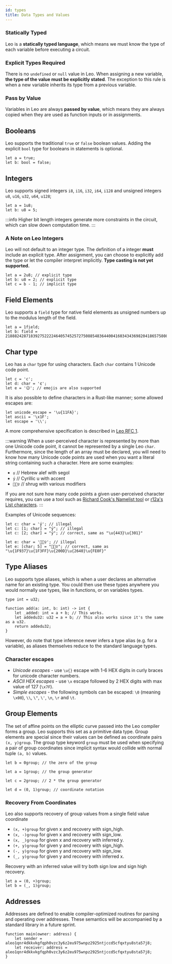 ```yaml
---
id: types
title: Data Types and Values
---
```


### Statically Typed
Leo is a **statically typed language**, which means we must know the type of each variable before executing a circuit.

### Explicit Types Required
There is no `undefined` or `null` value in Leo. When assigning a new variable, **the type of the value must be explicitly stated**.
The exception to this rule is when a new variable inherits its type from a previous variable.

### Pass by Value
Variables in Leo are always **passed by value**, which means they are always copied when they are used as function inputs or in assignments.

## Booleans
Leo supports the traditional `true` or `false` boolean values. Adding the explicit `bool` type for booleans in statements is optional.

```leo
let a = true;
let b: bool = false;
```

## Integers
Leo supports signed integers `i8`, `i16`, `i32`, `i64`, `i128` 
and unsigned integers `u8`, `u16`, `u32`, `u64`, `u128`; 

```leo
let a = 1u8;
let b: u8 = 5;
```

:::info
Higher bit length integers generate more constraints in the circuit, which can slow down computation time.
:::

### A Note on Leo Integers
Leo will not default to an integer type. The definition of a integer **must** include an explicit type.
After assignment, you can choose to explicitly add the type or let the compiler interpret implicitly.
**Type casting is not yet supported.**

```leo
let a = 2u8; // explicit type    
let b: u8 = 2; // explicit type
let c = b - 1; // implicit type
```

## Field Elements

Leo supports a `field` type for native field elements as unsigned numbers up to the modulus length of the field.
```leo
let a = 1field; 
let b: field = 21888242871839275222246405745257275088548364400416034343698204186575808495617;
```

## Char type

Leo has a `char` type for using characters. Each `char` contains 1 Unicode code point.
```leo
let c = 'c';
let d: char = '¢';
let e = '😉'; // emojis are also supported
```

It is also possible to define characters in a Rust-like manner; some allowed escapes are:
```leo
let unicode_escape = '\u{11FA}';
let ascii = '\x1F';
let escape = '\\';
```

A more comprehensive specification is described in [Leo RFC 1](https://github.com/AleoHQ/leo/blob/master/docs/rfc/001-initial-strings.md).

:::warning
When a user-perceived character is represented by more than one Unicode code point,
it cannot be represented by a single Leo `char`.  Furthermore, since the length of an
array must be declared, you will need to know how many Unicode code points are used
when you want a literal string containing such a character.
Here are some examples:
 - `אֶ` // Hebrew alef with segol
 - `у́` // Cyrillic u with accent
 - `🤷🏿‍♀️` // shrug with various modifiers

If you are not sure how many code points a given user-perceived character requires,
you can use a tool such as [Richard Cook's Namelist tool](http://linguistics.berkeley.edu/~rscook/cgi/nameslistsearch.html)
or [r12a's List characters](https://r12a.github.io/app-listcharacters/).
:::

Examples of Unicode sequences:
```leo
let c: char = 'у́'; // illegal
let c: [1; char] = "у́"; // illegal
let c: [2; char] = "у́"; // correct, same as "\u{443}\u{301}"

let e: char = '🤷🏿‍♀️'; // illegal
let e: [char; 5] = "🤷🏿‍♀️"; // correct, same as "\u{1F937}\u{1F3FF}\u{200D}\u{2640}\u{FE0F}"
```

## Type Aliases

Leo supports type aliases, which is when a user declares an alternative name for an existing type.
You could then use these types anywhere you would normally use types, like in functions, or on variables types.

```leo
type int = u32;

function add(a: int, b: int) -> int {
    let _added: int = a + b; // This works.
    let addedu32: u32 = a + b; // This also works since it's the same as a u32.
    return addedu32;
}
```

However, do note that type inference never infers a type alias (e.g. for a variable), as aliases themselves reduce to the standard language types.
### Character escapes

- *Unicode escapes* - use `\u{}` escape with 1-6 HEX digits in curly braces for unicode character numbers.
- *ASCII HEX escapes* - use `\x` escape followed by 2 HEX digits with max value of 127 (`\x7F`).
- *Simple escapes* - the following symbols can be escaped: `\0` (meaning `\x00`), `\\`, `\"`, `\'`, `\n`, `\r` and `\t`.


## Group Elements
The set of affine points on the elliptic curve passed into the Leo compiler forms a group.
Leo supports this set as a primitive data type. Group elements are special since their values can be defined as 
coordinate pairs  
`(x, y)group`. The group type keyword `group` must be used when specifying a pair of group coordinates since implicit 
syntax would collide with normal tuple `(a, b)` values. 

```leo
let b = 0group; // the zero of the group

let a = 1group; // the group generator

let c = 2group; // 2 * the group generator

let d = (0, 1)group; // coordinate notation
```

### Recovery From Coordinates
Leo also supports recovery of group values from a single field value coordinate
* `(x, +)group` for given x and recovery with sign_high.
* `(x, -)group` for given x and recovery with sign_low.
* `(x, _)group` for given x and recovery with inferred y.
* `(+, y)group` for given y and recovery with sign_high.
* `(-, y)group` for given y and recovery with sign_low.
* `(_, y)group` for given y and recovery with inferred x.

Recovery with an inferred value will try both sign low and sign high recovery.

```leo
let a = (0, +)group;
let b = (_, 1)group;
```



## Addresses

Addresses are defined to enable compiler-optimized routines for parsing and operating over addresses. 
These semantics will be accompanied by a standard library in a future sprint.

```leo
function main(owner: address) {
    let sender = aleo1qnr4dkkvkgfqph0vzc3y6z2eu975wnpz2925ntjccd5cfqxtyu8sta57j8;
    let receiver: address = aleo1qnr4dkkvkgfqph0vzc3y6z2eu975wnpz2925ntjccd5cfqxtyu8sta57j8;
}
```
